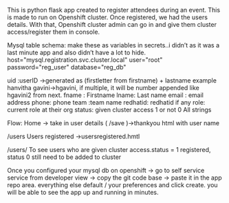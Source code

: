 
This is python flask app created to register attendees during an event. This is made to run on Openshift cluster.
Once registered, we had the users details. With that, Openshift cluster admin can go in and give them cluster access/register them in console. 

Mysql table schema:
make these as variables in secrets..i didn’t as it was a last minute app and also didn’t have a lot to hide.
host="mysql.registration.svc.cluster.local"
user="root"
password="reg_user"
database="reg_db"


uid :userID ->generated as (firstletter from firstname) + lastname example hanvitha gavini->hgavini, if multiple, it will be number appended like hgavini2 from next.
fname : Firstname
lname: Last name
email : email address 
phone: phone
team :team name
redhatid: redhatid if any
role: current role at their org
status: given cluster access 1 or not 0
All strings

Flow:
Home -> take in user details (  /save )->thankyou html with user name

/users
Users registered ->usersregistered.hmtl

/users/<status>
To see users who are given cluster access.status = 1 registered, status 0 still need to be added to cluster

Once you configured your mysql db on openshift -> go to self service service from developer view -> copy the git code base -> paste it in the app repo area. everything else default / your preferences and click create. you will be able to see the app up and running in minutes.





